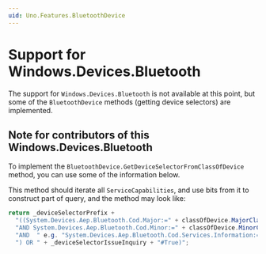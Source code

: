 ```yaml
---
uid: Uno.Features.BluetoothDevice
---
```


# Support for Windows.Devices.Bluetooth

The support for `Windows.Devices.Bluetooth` is not available at this point, but some of the `BluetoothDevice` methods (getting device selectors) are implemented.

## Note for contributors of this Windows.Devices.Bluetooth
	
To implement the `BluetoothDevice.GetDeviceSelectorFromClassOfDevice` method, you can use some of the information below.

This method should iterate all `ServiceCapabilities`, and use bits from it to construct part of query, and the method may look like:
	
  ```csharp
return _deviceSelectorPrefix +
	"((System.Devices.Aep.Bluetooth.Cod.Major:=" + classOfDevice.MajorClass +
	"AND System.Devices.Aep.Bluetooth.Cod.Minor:=" + classOfDevice.MinorClass +
	"AND  " e.g. "System.Devices.Aep.Bluetooth.Cod.Services.Information:=System.StructuredQueryType.Boolean#True"
 	") OR " + _deviceSelectorIssueInquiry + "#True)";
  ```

